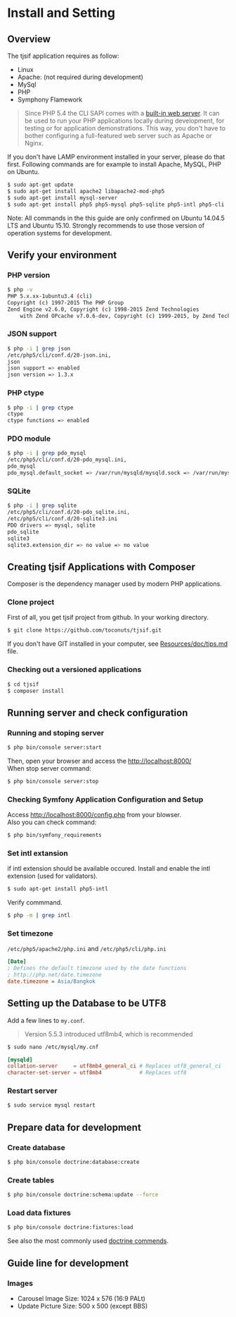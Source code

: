 # Install and Setting
## Overview
The tjsif application requires as follow:
  * Linux
  * Apache: (not required during development)
  * MySql
  * PHP
  * Symphony Flamework

> Since PHP 5.4 the CLI SAPI comes with a [built-in web server](http://www.php.net/manual/en/features.commandline.webserver.php). It can be used to run your PHP applications locally during development, for testing or for application demonstrations. This way, you don't have to bother configuring a full-featured web server such as Apache or Nginx.

If you don't have LAMP environment installed in your server, please do that first.
Following commands are for example to install Apache, MySQL, PHP on Ubuntu.
```sh
$ sudo apt-get update
$ sudo apt-get install apache2 libapache2-mod-php5
$ sudo apt-get install mysql-server 
$ sudo apt-get install php5 php5-mysql php5-sqlite php5-intl php5-cli
```

Note: All commands in the this guide are only confirmed on Ubuntu 14.04.5 LTS and Ubuntu 15.10. Strongly recommends to use those version of operation systems for development.


## Verify your environment

### PHP version
```sh
$ php -v
PHP 5.x.xx-1ubuntu3.4 (cli) 
Copyright (c) 1997-2015 The PHP Group
Zend Engine v2.6.0, Copyright (c) 1998-2015 Zend Technologies
    with Zend OPcache v7.0.6-dev, Copyright (c) 1999-2015, by Zend Technologies
```

### JSON support
```sh
$ php -i | grep json
/etc/php5/cli/conf.d/20-json.ini,
json
json support => enabled
json version => 1.3.x
```

### PHP ctype
```sh
$ php -i | grep ctype
ctype
ctype functions => enabled
```

### PDO module
```sh
$ php -i | grep pdo_mysql
/etc/php5/cli/conf.d/20-pdo_mysql.ini,
pdo_mysql
pdo_mysql.default_socket => /var/run/mysqld/mysqld.sock => /var/run/mysqld/mysqld.sock
```

### SQLite
```sh
$ php -i | grep sqlite
/etc/php5/cli/conf.d/20-pdo_sqlite.ini,
/etc/php5/cli/conf.d/20-sqlite3.ini
PDO drivers => mysql, sqlite
pdo_sqlite
sqlite3
sqlite3.extension_dir => no value => no value
```

## Creating tjsif Applications with Composer
Composer is the dependency manager used by modern PHP applications. 

### Clone project
First of all, you get tjsif project from github.
In your working directory.
```sh
$ git clone https://github.com/toconuts/tjsif.git
```

If you don't have GIT installed in your computer, see [Resources/doc/tips.md](https://github.com/toconuts/tjsif/tree/master/app/Resources/doc/tips.md) file.


### Checking out a versioned applications
```sh
$ cd tjsif
$ composer install
```

## Running server and check configuration
### Running and stoping server
```sh
$ php bin/console server:start
```
Then, open your browser and access the <http://localhost:8000/>  
When stop server command:
```sh
$ php bin/console server:stop
```

### Checking Symfony Application Configuration and Setup
Access <http://localhost:8000/config.php> from your blowser.  
Also you can check command:
```sh
$ php bin/symfony_requirements
```

### Set intl extansion
if intl extension should be available occured. Install and enable the intl extension (used for validators).
```sh
$ sudo apt-get install php5-intl
```

Verify commmand.
```sh
$ php -m | grep intl
```

### Set timezone
`/etc/php5/apache2/php.ini` and `/etc/php5/cli/php.ini`
```ini
[Date]
; Defines the default timezone used by the date functions
; http://php.net/date.timezone
date.timezone = Asia/Bangkok
```


## Setting up the Database to be UTF8
Add a few lines to `my.conf`.
> Version 5.5.3 introduced utf8mb4, which is recommended
```sh
$ sudo nano /etc/mysql/my.cnf
```

```cnf:/etc/mysql/my.cnf
[mysqld]
collation-server     = utf8mb4_general_ci # Replaces utf8_general_ci
character-set-server = utf8mb4            # Replaces utf8
```

### Restart server
```sh
$ sudo service mysql restart
```

## Prepare data for development
### Create database
```sh
$ php bin/console doctrine:database:create
```

### Create tables
```sh
$ php bin/console doctrine:schema:update --force
```

### Load data fixtures
```sh
$ php bin/console doctrine:fixtures:load
```

See also the most commonly used [doctrine commends](https://getcomposer.org/doc/00-intro.md).


## Guide line for development
### Images
* Carousel Image Size: 1024 x 576 (16:9 PALt)
* Update Picture Size: 500 x 500 (except BBS)
